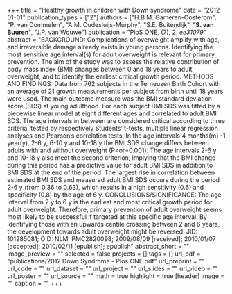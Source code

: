 +++
title = "Healthy growth in children with Down syndrome"
date = "2012-01-01"
publication_types = ["2"]
authors = ["H.B.M. Gameren-Oosterom", "P. van Dommelen", "A.M. Oudesluijs-Murphy", "S.E. Buitendijk", "**S. van Buuren**", "J.P. van Wouwe"]
publication = "PloS ONE, (7), 2, _ee31079_"
abstract = "BACKGROUND: Complications of overweight amplify with age, and irreversible damage already exists in young persons. Identifying the most sensitive age interval(s) for adult overweight is relevant for primary prevention. The aim of the study was to assess the relative contribution of body mass index (BMI) changes between 0 and 18 years to adult overweight, and to identify the earliest critical growth period. METHODS AND FINDINGS: Data from 762 subjects in the Terneuzen Birth Cohort with an average of 21 growth measurements per subject from birth until 18 years were used. The main outcome measure was the BMI standard deviation score (SDS) at young adulthood. For each subject BMI SDS was fitted by a piecewise linear model at eight different ages and correlated to adult BMI SDS. The age intervals in between are considered critical according to three criteria, tested by respectively Students’ t-tests, multiple linear regression analyses and Pearson’s correlation tests. In the age intervals 4 months(m) -1 year(y), 2-6 y, 6-10 y and 10-18 y the BMI SDS change differs between adults with and without overweight (P<or=0.001). The age intervals 2-6 y and 10-18 y also meet the second criterion, implying that the BMI change during this period has a predictive value for adult BMI SDS in addition to BMI SDS at the end of the period. The largest rise in correlation between estimated BMI SDS and measured adult BMI SDS occurs during the period 2-6 y (from 0.36 to 0.63), which results in a high sensitivity (0.6) and specificity (0.8) by the age of 6 y. CONCLUSIONS/SIGNIFICANCE: The age interval from 2 y to 6 y is the earliest and most critical growth period for adult overweight. Therefore, primary prevention of adult overweight seems most likely to be successful if targeted at this specific age interval. By identifying those with an upwards centile crossing between 2 and 6 years, the development towards adult overweight might be reversed. JID: 101285081; OID: NLM: PMC2820098; 2009/08/09 [received]; 2010/01/07 [accepted]; 2010/02/11 [epublish]; epublish"
abstract_short = ""
image_preview = ""
selected = false
projects = []
tags = []
url_pdf = "publications/2012 Down Syndrome - Plos ONE.pdf"
url_preprint = ""
url_code = ""
url_dataset = ""
url_project = ""
url_slides = ""
url_video = ""
url_poster = ""
url_source = ""
math = true
highlight = true
[header]
image = ""
caption = ""
+++
